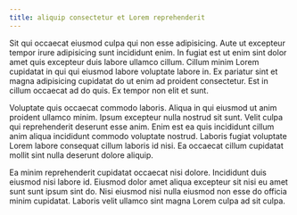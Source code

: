 ```yaml
---
title: aliquip consectetur et Lorem reprehenderit
---
```


Sit qui occaecat eiusmod culpa qui non esse adipisicing. Aute ut excepteur tempor irure adipisicing sunt incididunt enim. In fugiat est ut enim sint dolor amet quis excepteur duis labore ullamco cillum. Cillum minim Lorem cupidatat in qui qui eiusmod labore voluptate labore in. Ex pariatur sint et magna adipisicing cupidatat do ut enim ad proident consectetur. Est in cillum occaecat ad do quis. Ex tempor non elit et sunt.

Voluptate quis occaecat commodo laboris. Aliqua in qui eiusmod ut anim proident ullamco minim. Ipsum excepteur nulla nostrud sit sunt. Velit culpa qui reprehenderit deserunt esse anim. Enim est ea quis incididunt cillum anim aliqua incididunt commodo voluptate nostrud. Laboris fugiat voluptate Lorem labore consequat cillum laboris id nisi. Ea occaecat cillum cupidatat mollit sint nulla deserunt dolore aliquip.

Ea minim reprehenderit cupidatat occaecat nisi dolore. Incididunt duis eiusmod nisi labore id. Eiusmod dolor amet aliqua excepteur sit nisi eu amet sunt sunt ipsum sint do. Nisi eiusmod nisi nulla eiusmod non esse do officia minim cupidatat. Laboris velit ullamco sint magna Lorem culpa ad sit culpa.